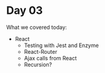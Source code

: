 # Day 03

What we covered today:

* React
  * Testing with Jest and Enzyme
  * React-Router
  * Ajax calls from React
  * Recursion?